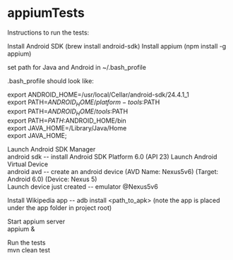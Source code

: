 # appiumTests

Instructions to run the tests:

Install Android SDK (brew install android-sdk)
Install appium (npm install -g appium)

set path for Java and Android in ~/.bash_profile

.bash_profile should look like:

export ANDROID_HOME=/usr/local/Cellar/android-sdk/24.4.1_1<br/>
export PATH=$ANDROID_HOME/platform-tools:$PATH<br/>
export PATH=$ANDROID_HOME/tools:$PATH<br/>
export PATH=$PATH:$ANDROID_HOME/bin<br/>
export JAVA_HOME=/Library/Java/Home<br/>
export JAVA_HOME;<br/>

Launch Android SDK Manager<br/>
       android sdk  -- install Android SDK Platform 6.0 (API 23)
Launch Android Virtual Device <br/>
       android avd -- create an android device (AVD Name: Nexus5v6) (Target: Android 6.0) (Device: Nexus 5) <br/>
Launch device just created -- emulator @Nexus5v6<br/>

Install Wikipedia app -- adb install <path_to_apk> (note the app is placed under the app folder in project root) <br/>
       
Start appium server<br/>
       appium &

Run the tests<br/>
mvn clean test
